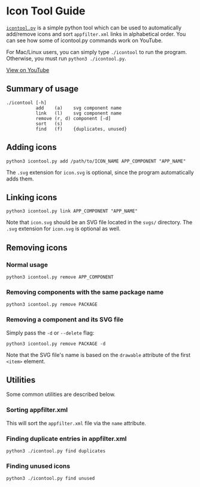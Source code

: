 # Icon Tool Guide
[`icontool.py`](/icontool.py) is a simple python tool which can be used to automatically add/remove icons and sort `appfilter.xml` links in alphabetical order. You can see how some of icontool.py commands work on YouTube.

For Mac/Linux users, you can simply type `./icontool` to run the program. Otherwise, you must run `python3 ./icontool.py`.

[View on YouTube](https://youtu.be/EAvYelOK5Nw?t=266)

## Summary of usage
```console
./icontool [-h]
           add    (a)    svg component name
           link   (l)    svg component name
           remove (r, d) component [-d]
           sort   (s)
           find   (f)    {duplicates, unused}
```

## Adding icons
```console
python3 icontool.py add /path/to/ICON_NAME APP_COMPONENT "APP_NAME"
```

The `.svg` extension for `icon.svg` is optional, since the program automatically adds them.

## Linking icons
```console
python3 icontool.py link APP_COMPONENT "APP_NAME"
```

Note that `icon.svg` should be an SVG file located in the `svgs/` directory. The `.svg` extension for `icon.svg` is optional as well.

## Removing icons
### Normal usage
```console
python3 icontool.py remove APP_COMPONENT
```

### Removing components with the same package name
```console
python3 icontool.py remove PACKAGE
```

### Removing a component and its SVG file
Simply pass the `-d` or `--delete` flag:

```console
python3 icontool.py remove PACKAGE -d
```

Note that the SVG file's name is based on the `drawable` attribute of the first `<item>` element.

## Utilities
Some common utilities are described below.

### Sorting appfilter.xml
This will sort the `appfilter.xml` file via the `name` attribute.

### Finding duplicate entries in appfilter.xml
```console
python3 ./icontool.py find duplicates
```

### Finding unused icons
```console
python3 ./icontool.py find unused
```
